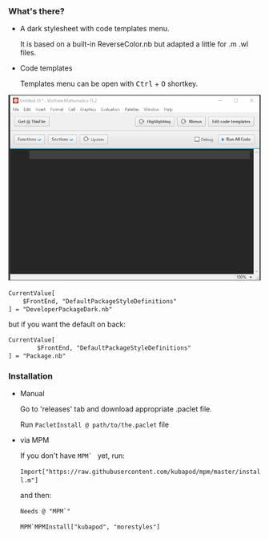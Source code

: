 ### What's there?

- A dark stylesheet with code templates menu.

  It is based on a built-in ReverseColor.nb but adapted a little for .m .wl files. 

- Code templates
 
  Templates menu can be open with <kbd>Ctrl</kbd> + <kbd>O</kbd> shortkey.

![Alt text](Dev/CodeTemplates.gif?raw=true "Title")



    CurrentValue[
        $FrontEnd, "DefaultPackageStyleDefinitions"
    ] = "DeveloperPackageDark.nb"

but if you want the default on back:

    CurrentValue[
            $FrontEnd, "DefaultPackageStyleDefinitions"
    ] = "Package.nb"

### Installation

- Manual

  Go to 'releases' tab and download appropriate .paclet file.
   
  Run `PacletInstall @ path/to/the.paclet` file
  
- via MPM
  
  If you don't have ``MPM` `` yet, run:
  
  `Import["https://raw.githubusercontent.com/kubapod/mpm/master/install.m"]`
  
  and then:
  
  ``Needs @ "MPM`"``
   
  ``MPM`MPMInstall["kubapod", "morestyles"]``
 
